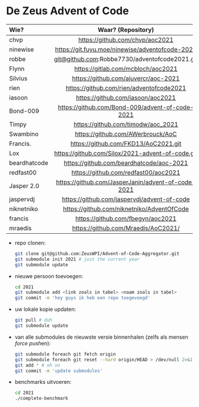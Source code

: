 # De Zeus Advent of Code

| Wie?           | Waar? (Repository)                                 | Taal?       |
| :------------- | :------------------------------------------------: | ---------:  |
| chvp           | https://github.com/chvp/aoc2021                    | forth       |
| ninewise       | https://git.fuyu.moe/ninewise/adventofcode-2021    | lua         |
| robbe          | git@github.com:Robbe7730/adventofcode2021.git      | ?           |
| Flynn          | https://gitlab.com/mcbloch/aoc2021                 | Cpp         |
| Silvius        | https://github.com/ajuvercr/aoc-2021               | C           |
| rien           | https://github.com/rien/adventofcode2021           | C (no std)  |
| iasoon         | https://github.com/iasoon/aoc2021                  | pony        |
| Bond-009       | https://github.com/Bond-009/advent-of-code-2021    | Rust        |
| Timpy          | https://github.com/timodw/aoc_2021                 | Python/Numpy|
| Swambino       | https://github.com/AWerbrouck/AoC                  | py & haskell|
| Francis.       | https://github.com/FKD13/AoC2021.git               | Prolog      |
| Lox            | https://github.com/Silox/2021-advent-of-code.git   | Ruby        |
| beardhatcode   | https://github.com/beardhatcode/aoc-2021           | Rust        |
| redfast00      | https://github.com/redfast00/aoc2021               | Python      |
| Jasper 2.0     | https://github.com/JasperJanin/advent-of-code-2021 | Kotlin      |
| jaspervdj      | https://github.com/jaspervdj/advent-of-code        | Haskell     |
| niknetniko     | https://github.com/niknetniko/AdventOfCode         | Elixir      |
| francis        | https://github.com/fbegyn/aoc2021                  | Go          |
| mraedis        | https://github.com/Mraedis/AoC2021/                | Python      |


* repo clonen:

    ```sh
    git clone git@github.com:ZeusWPI/Advent-of-Code-Aggregator.git
    git submodule init 2021 # just the current year
    git submodule update
    ```

* nieuwe persoon toevoegen:

    ```sh
    cd 2021
    git submodule add <link zoals in tabel> <naam zoals in tabel>
    git commit -m 'hey guys ik heb een repo toegevoegd'
    ```

* uw lokale kopie updaten:

    ```sh
    git pull # duh
    git submodule update
    ```

* van alle submodules de nieuwste versie binnenhalen (zelfs als mensen *force push*en):

    ```sh
    git submodule foreach git fetch origin
    git submodule foreach git reset --hard origin/HEAD > /dev/null 2>&1
    git add * # oh no
    git commit -m 'update submodules'
    ```

* benchmarks uitvoeren:

    ```sh
    cd 2021
    ./complete-benchmark
    ```
